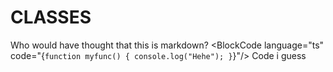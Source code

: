 <script lang="ts">
	import BlockCode from "$lib/block-code.svelte";
</script>

# CLASSES
Who would have thought that this is markdown?
<BlockCode language="ts" code="{`function myfunc()
{
    console.log("Hehe");
}`}"/>
Code i guess
